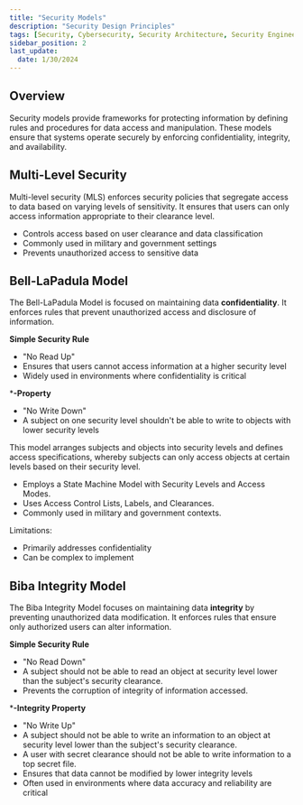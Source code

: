 ```yaml
---
title: "Security Models"
description: "Security Design Principles"
tags: [Security, Cybersecurity, Security Architecture, Security Engineering]
sidebar_position: 2
last_update:
  date: 1/30/2024
---
```


## Overview

Security models provide frameworks for protecting information by defining rules and procedures for data access and manipulation. These models ensure that systems operate securely by enforcing confidentiality, integrity, and availability.

## Multi-Level Security

Multi-level security (MLS) enforces security policies that segregate access to data based on varying levels of sensitivity. It ensures that users can only access information appropriate to their clearance level.

- Controls access  based on user clearance and data classification
- Commonly used in military and government settings
- Prevents unauthorized access to sensitive data

## Bell-LaPadula Model

The Bell-LaPadula Model is focused on maintaining data **confidentiality**. It enforces rules that prevent unauthorized access and disclosure of information.

**Simple Security Rule**  

- "No Read Up" 
- Ensures that users cannot access information at a higher security level
- Widely used in environments where confidentiality is critical

***-Property**

- "No Write Down"
- A subject on one security level shouldn't be able to write to objects with lower security levels

This model arranges subjects and objects into security levels and defines access specifications, whereby subjects can only access objects at certain levels based on their security level.

- Employs a State Machine Model with Security Levels and Access Modes.
- Uses Access Control Lists, Labels, and Clearances.
- Commonly used in military and government contexts.

Limitations: 

- Primarily addresses confidentiality
- Can be complex to implement

## Biba Integrity Model

The Biba Integrity Model focuses on maintaining data **integrity** by preventing unauthorized data modification. It enforces rules that ensure only authorized users can alter information.

**Simple Security Rule**  

- "No Read Down" 
- A subject should not be able to read an object at security level lower than the subject's security clearance.
- Prevents the corruption of integrity of information accessed.

***-Integrity Property**

- "No Write Up"
- A subject should not be able to write an information to an object at security level lower than the subject's security clearance.
- A user with secret clearance should not be able to write information to a top secret file.
- Ensures that data cannot be modified by lower integrity levels
- Often used in environments where data accuracy and reliability are critical

